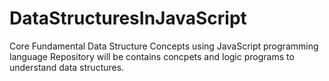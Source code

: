 # DataStructuresInJavaScript
Core Fundamental Data Structure Concepts using JavaScript programming language
Repository will be contains concpets and logic programs to understand data structures.
